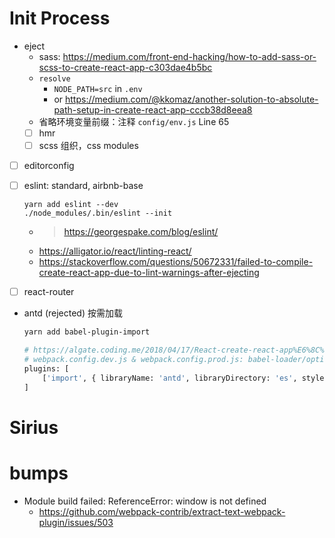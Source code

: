 # Init Process
- eject
    - sass: https://medium.com/front-end-hacking/how-to-add-sass-or-scss-to-create-react-app-c303dae4b5bc
    - `resolve`
        - `NODE_PATH=src` in `.env`
        - or https://medium.com/@kkomaz/another-solution-to-absolute-path-setup-in-create-react-app-cccb38d8eea8
    - 省略环境变量前缀：注释 `config/env.js` Line 65 
    - [ ] hmr
    - [ ] scss 组织，css modules
- [ ] editorconfig
- [ ] eslint: standard, airbnb-base

    ```
    yarn add eslint --dev
    ./node_modules/.bin/eslint --init
    ```

    - > https://georgespake.com/blog/eslint/
    - https://alligator.io/react/linting-react/
    - https://stackoverflow.com/questions/50672331/failed-to-compile-create-react-app-due-to-lint-warnings-after-ejecting
- [ ] react-router
- antd (rejected) 按需加载
    
    ```bash
    yarn add babel-plugin-import

    # https://algate.coding.me/2018/04/17/React-create-react-app%E6%8C%89%E9%9C%80%E5%8A%A0%E8%BD%BD%E9%85%8D%E7%BD%AEantd/index.html
    # webpack.config.dev.js & webpack.config.prod.js: babel-loader/options
    plugins: [
        ['import', { libraryName: 'antd', libraryDirectory: 'es', style: 'css' }]
    ]
    ```

# Sirius
# bumps
- Module build failed: ReferenceError: window is not defined
    - https://github.com/webpack-contrib/extract-text-webpack-plugin/issues/503